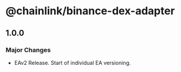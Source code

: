 # @chainlink/binance-dex-adapter

## 1.0.0

### Major Changes

- EAv2 Release. Start of individual EA versioning.
